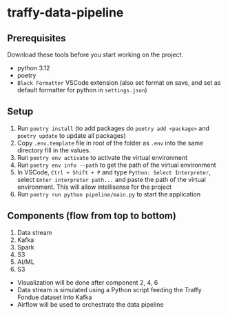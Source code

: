 # traffy-data-pipeline

## Prerequisites

Download these tools before you start working on the project.

- python 3.12
- poetry
- `Black Formatter` VSCode extension (also set format on save, and set as default formatter for python in `settings.json`)

## Setup

1. Run `poetry install` (to add packages do `poetry add <package>` and `poetry update` to update all packages)
2. Copy `.env.template` file in root of the folder as `.env` into the same directory fill in the values.
3. Run `poetry env activate` to activate the virtual environment
4. Run `poetry env info --path` to get the path of the virtual environment
5. In VSCode, `Ctrl + Shift + P` and type `Python: Select Interpreter`, select `Enter interpreter path...` and paste the path of the virtual environment. This will allow intellisense for the project
6. Run `poetry run python pipeline/main.py` to start the application

## Components (flow from top to bottom)

1. Data stream
2. Kafka
3. Spark
4. S3
5. AI/ML
6. S3

- Visualization will be done after component 2, 4, 6
- Data stream is simulated using a Python script feeding the Traffy Fondue dataset into Kafka
- Airflow will be used to orchestrate the data pipeline
